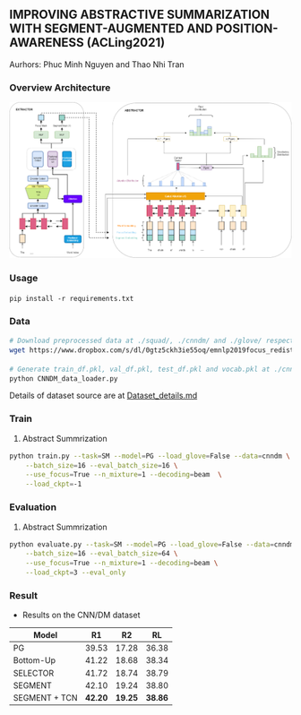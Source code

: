 ## IMPROVING ABSTRACTIVE SUMMARIZATION WITH SEGMENT-AUGMENTED AND POSITION-AWARENESS (ACLing2021)

Aurhors: Phuc Minh Nguyen and Thao Nhi Tran

### Overview Architecture
![alt text](asset/overview.png)

### Usage

`pip install -r requirements.txt`

### Data

```sh
# Download preprocessed data at ./squad/, ./cnndm/ and ./glove/ respectively
wget https://www.dropbox.com/s/dl/0gtz5ckh3ie55oq/emnlp2019focus_redistribute.zip

# Generate train_df.pkl, val_df.pkl, test_df.pkl and vocab.pkl at ./cnndm_out/
python CNNDM_data_loader.py
```

Details of dataset source are at [Dataset_details.md](Dataset_details.md)

### Train

1. Abstract Summrization

```sh
python train.py --task=SM --model=PG --load_glove=False --data=cnndm \
    --batch_size=16 --eval_batch_size=16 \
    --use_focus=True --n_mixture=1 --decoding=beam  \
    --load_ckpt=-1
```

### Evaluation

1. Abstract Summrization

```sh
python evaluate.py --task=SM --model=PG --load_glove=False --data=cnndm \
    --batch_size=16 --eval_batch_size=64 \
    --use_focus=True --n_mixture=1 --decoding=beam \
    --load_ckpt=3 --eval_only
```

### Result

- Results on the CNN/DM dataset

| Model         | R1        | R2        | RL        |
| ------------- | --------- | --------- | --------- |
| PG            | 39.53     | 17.28     | 36.38     |
| Bottom-Up     | 41.22     | 18.68     | 38.34     |
| SELECTOR      | 41.72     | 18.74     | 38.79     |
| SEGMENT       | 42.10     | 19.24     | 38.80     |
| SEGMENT + TCN | **42.20** | **19.25** | **38.86** |
